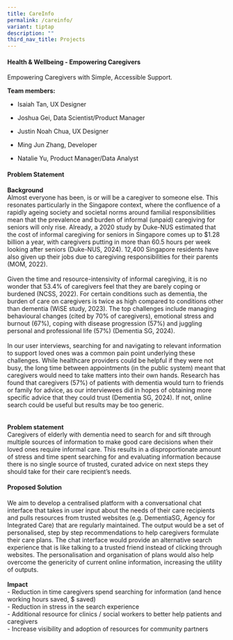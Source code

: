 ```yaml
---
title: CareInfo
permalink: /careinfo/
variant: tiptap
description: ""
third_nav_title: Projects
---
```

<h4>Health &amp; Wellbeing - Empowering Caregivers</h4>
<p></p>
<p>Empowering Caregivers with Simple, Accessible Support.</p>
<p><strong>Team members:</strong>
</p>
<ul data-tight="true" class="tight">
<li>
<p>Isaiah Tan, UX Designer</p>
</li>
<li>
<p>Joshua Gei, Data Scientist/Product Manager</p>
</li>
<li>
<p>Justin Noah Chua, UX Designer</p>
</li>
<li>
<p>Ming Jun Zhang, Developer</p>
</li>
<li>
<p>Natalie Yu, Product Manager/Data Analyst</p>
</li>
</ul>
<p></p>
<h4>Problem Statement</h4>
<p><strong>Background</strong>
<br>Almost everyone has been, is or will be a caregiver to someone else. This
resonates particularly in the Singapore context, where the confluence of
a rapidly ageing society and societal norms around familial responsibilities
mean that the prevalence and burden of informal (unpaid) caregiving for
seniors will only rise. Already, a 2020 study by Duke-NUS estimated that
the cost of informal caregiving for seniors in Singapore comes up to $1.28
billion a year, with caregivers putting in more than 60.5 hours per week
looking after seniors (Duke-NUS, 2024). 12,400 Singapore residents have
also given up their jobs due to caregiving responsibilities for their parents
(MOM, 2022).
<br>
<br>Given the time and resource-intensivity of informal caregiving, it is
no wonder that 53.4% of caregivers feel that they are barely coping or
burdened (NCSS, 2022). For certain conditions such as dementia, the burden
of care on caregivers is twice as high compared to conditions other than
dementia (WiSE study, 2023). The top challenges include managing behavioural
changes (cited by 70% of caregivers), emotional stress and burnout (67%),
coping with disease progression (57%) and juggling personal and professional
life (57%) (Dementia SG, 2024).
<br>
<br>In our user interviews, searching for and navigating to relevant information
to support loved ones was a common pain point underlying these challenges.
While healthcare providers could be helpful if they were not busy, the
long time between appointments (in the public system) meant that caregivers
would need to take matters into their own hands. Research has found that
caregivers (57%) of patients with dementia would turn to friends or family
for advice, as our interviewees did in hopes of obtaining more specific
advice that they could trust (Dementia SG, 2024). If not, online search
could be useful but results may be too generic.
<br>
<br>
<br><strong>Problem statement </strong>
<br>Caregivers of elderly with dementia need to search for and sift through
multiple sources of information to make good care decisions when their
loved ones require informal care. This results in a disproportionate amount
of stress and time spent searching for and evaluating information because
there is no single source of trusted, curated advice on next steps they
should take for their care recipient’s needs.</p>
<h4>Proposed Solution</h4>
<p>We aim to develop a centralised platform with a conversational chat interface
that takes in user input about the needs of their care recipients and pulls
resources from trusted websites (e.g. DementiaSG, Agency for Integrated
Care) that are regularly maintained. The output would be a set of personalised,
step by step recommendations to help caregivers formulate their care plans.
The chat interface would provide an alternative search experience that
is like talking to a trusted friend instead of clicking through websites.
The personalisation and organisation of plans would also help overcome
the genericity of current online information, increasing the utility of
outputs.
<br>
<br><strong>Impact</strong>
<br>- Reduction in time caregivers spend searching for information (and hence
working hours saved, $ saved)
<br>- Reduction in stress in the search experience
<br>- Additional resource for clinics / social workers to better help patients
and caregivers
<br>- Increase visibility and adoption of resources for community partners
<br>
</p>
<p></p>